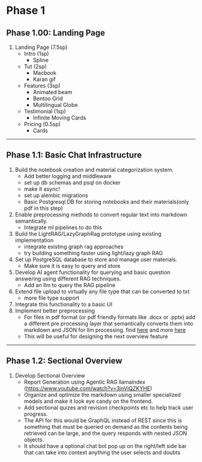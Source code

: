 # Phase 1

## Phase 1.00: Landing Page

1. Landing Page (7.5sp)
   - Intro (1sp)
     - Spline
   - Tut (2sp)
     - Macbook
     - Karan gif
   - Features (3sp)
     - Animated beam
     - Bentoo Grid
     - Multilingual Globe
   - Testimonial (1sp)
     - Infinite Moving Cards
   - Pricing (0.5sp)
     - Cards

---

## Phase 1.1: Basic Chat Infrastructure

1. Build the notebook creation and material categorization system.
   - Add better logging and middleware
   - set up db schemas and psql on docker
   - make it async!
   - set up alembic migrations
   - Basic Postgresql DB for storing notebooks and their materials(only pdf in this step)
2. Enable preprocessing methods to convert regular text into markdown semantically.
   - Integrate ml pipelines to do this
3. Build the LightRAG/LazyGraphRag prototype using existing implementation
   - integrate existing graph rag approaches
   - try building something faster using light/lazy graph RAG
4. Set up PostgreSQL database to store and manage user materials.
   - Make sure it is easy to query and store
5. Develop AI agent functionality for querying and basic question answering using different RAG techniques.
   - Add an llm to query the RAG pipeline
6. Extend file upload to virtually any file type that can be converted to txt
   - more file type support
7. Integrate this functionality to a basic UI
8. Implement better preprocessing
   - For files in pdf format (or pdf friendly formats like .docx or .pptx) add a different pre processing layer that semantically converts them into markdown and JSON for llm processing. find [here](https://www.youtube.com/watch?v=ueP-C_eTxTg) and more [here](https://youtu.be/_U14Rf2bEkk?si=V1ipHNkAXcOgsZ2j)
   - This will be useful for designing the next overview feature

---

## Phase 1.2: Sectional Overview

1. Develop Sectional Overview
   - Report Generation using Agentic RAG llamaindex (https://www.youtube.com/watch?v=3jnViQZKYHE)
   - Organize and optimize the markdown using smaller specialized models and make it look eye candy on the frontend.
   - Add sectional quizes and revision checkpoints etc to help track user progress.
   - The API for this would be GraphQL instead of REST since this is something that must be queried on demand as the contents being retrieved can be large, and the query responds with nested JSON objects.
   - It should have a optional chat bot pop up on the right/left side bar that can take into context anything the user selects and doubts
